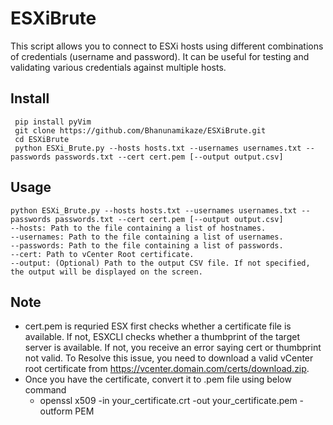 # ESXiBrute
This script allows you to connect to ESXi hosts using different combinations of credentials (username and password). It can be useful for testing and validating various credentials against multiple hosts.

## Install

```
 pip install pyVim
 git clone https://github.com/Bhanunamikaze/ESXiBrute.git
 cd ESXiBrute
 python ESXi_Brute.py --hosts hosts.txt --usernames usernames.txt --passwords passwords.txt --cert cert.pem [--output output.csv]
```

## Usage

```
python ESXi_Brute.py --hosts hosts.txt --usernames usernames.txt --passwords passwords.txt --cert cert.pem [--output output.csv]
--hosts: Path to the file containing a list of hostnames.
--usernames: Path to the file containing a list of usernames.
--passwords: Path to the file containing a list of passwords.
--cert: Path to vCenter Root certificate.
--output: (Optional) Path to the output CSV file. If not specified, the output will be displayed on the screen.
```

## Note
- cert.pem is requried ESX first checks whether a certificate file is available. If not, ESXCLI checks whether a thumbprint of the target server is available. If not, you receive an error saying cert or thumbprint not valid. To Resolve this issue, you need to download a valid vCenter root certificate from https://vcenter.domain.com/certs/download.zip.
- Once you have the certificate, convert it to .pem file using below command
   - openssl x509 -in your_certificate.crt -out your_certificate.pem -outform PEM

